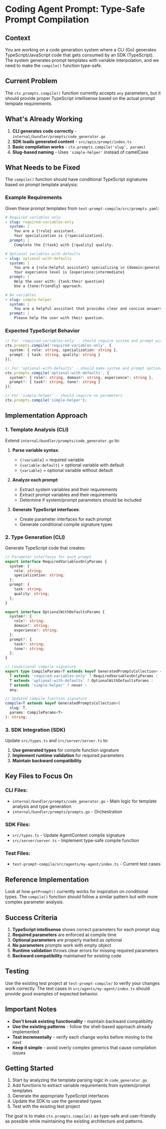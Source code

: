 # Coding Agent Prompt: Type-Safe Prompt Compilation

## Context

You are working on a code generation system where a CLI (Go) generates TypeScript/JavaScript code that gets consumed by an SDK (TypeScript). The system generates prompt templates with variable interpolation, and we need to make the `compile()` function type-safe.

## Current Problem

The `ctx.prompts.compile()` function currently accepts `any` parameters, but it should provide proper TypeScript intellisense based on the actual prompt template requirements.

## What's Already Working

1. **CLI generates code correctly** - `internal/bundler/prompts/code_generator.go`
2. **SDK loads generated content** - `src/apis/prompt/index.ts`
3. **Basic compilation works** - `ctx.prompts.compile('slug', params)`
4. **Slug-based naming** - Uses `'simple-helper'` instead of camelCase

## What Needs to be Fixed

The `compile()` function should have conditional TypeScript signatures based on prompt template analysis:

### Example Requirements

Given these prompt templates from `test-prompt-compile/src/prompts.yaml`:

```yaml
# Required variables only
- slug: required-variables-only
  system: |
    You are a {!role} assistant.
    Your specialization is {!specialization}.
  prompt: |
    Complete the {!task} with {!quality} quality.

# Optional variables with defaults  
- slug: optional-with-defaults
  system: |
    You are a {role:helpful assistant} specializing in {domain:general topics}.
    Your experience level is {experience:intermediate}
  prompt: |
    Help the user with: {task:their question}
    Use a {tone:friendly} approach.

# No variables
- slug: simple-helper
  system: |
    You are a helpful assistant that provides clear and concise answers.
  prompt: |
    Please help the user with their question.
```

### Expected TypeScript Behavior

```typescript
// For 'required-variables-only' - should require system and prompt with specific fields
ctx.prompts.compile('required-variables-only', {
  system: { role: string, specialization: string },
  prompt: { task: string, quality: string }
});

// For 'optional-with-defaults' - should make system and prompt optional with optional fields
ctx.prompts.compile('optional-with-defaults', {
  system?: { role?: string, domain?: string, experience?: string },
  prompt?: { task?: string, tone?: string }
});

// For 'simple-helper' - should require no parameters
ctx.prompts.compile('simple-helper');
```

## Implementation Approach

### 1. Template Analysis (CLI)

Extend `internal/bundler/prompts/code_generator.go` to:

1. **Parse variable syntax**:
   - `{!variable}` = required variable
   - `{variable:default}` = optional variable with default
   - `{variable}` = optional variable without default

2. **Analyze each prompt**:
   - Extract system variables and their requirements
   - Extract prompt variables and their requirements
   - Determine if system/prompt parameters should be included

3. **Generate TypeScript interfaces**:
   - Create parameter interfaces for each prompt
   - Generate conditional compile signature types

### 2. Type Generation (CLI)

Generate TypeScript code that creates:

```typescript
// Parameter interfaces for each prompt
export interface RequiredVariablesOnlyParams {
  system: {
    role: string;
    specialization: string;
  };
  prompt: {
    task: string;
    quality: string;
  };
}

export interface OptionalWithDefaultsParams {
  system?: {
    role?: string;
    domain?: string;
    experience?: string;
  };
  prompt?: {
    task?: string;
    tone?: string;
  };
}

// Conditional compile signature
export type CompileParams<T extends keyof GeneratedPromptsCollection> = 
  T extends 'required-variables-only' ? RequiredVariablesOnlyParams :
  T extends 'optional-with-defaults' ? OptionalWithDefaultsParams :
  T extends 'simple-helper' ? never :
  any;

// Updated compile function signature
compile<T extends keyof GeneratedPromptsCollection>(
  slug: T,
  params: CompileParams<T>
): string;
```

### 3. SDK Integration (SDK)

Update `src/types.ts` and `src/server/server.ts` to:

1. **Use generated types** for compile function signature
2. **Implement runtime validation** for required parameters
3. **Maintain backward compatibility**

## Key Files to Focus On

### CLI Files:
- `internal/bundler/prompts/code_generator.go` - Main logic for template analysis and type generation
- `internal/bundler/prompts/prompts.go` - Orchestration

### SDK Files:
- `src/types.ts` - Update AgentContext compile signature
- `src/server/server.ts` - Implement type-safe compile function

### Test Files:
- `test-prompt-compile/src/agents/my-agent/index.ts` - Current test cases

## Reference Implementation

Look at how `getPrompt()` currently works for inspiration on conditional types. The `compile()` function should follow a similar pattern but with more complex parameter analysis.

## Success Criteria

1. **TypeScript intellisense** shows correct parameters for each prompt slug
2. **Required parameters** are enforced at compile time
3. **Optional parameters** are properly marked as optional
4. **No parameters** prompts work with empty object
5. **Runtime validation** throws clear errors for missing required parameters
6. **Backward compatibility** maintained for existing code

## Testing

Use the existing test project at `test-prompt-compile/` to verify your changes work correctly. The test cases in `src/agents/my-agent/index.ts` should provide good examples of expected behavior.

## Important Notes

- **Don't break existing functionality** - maintain backward compatibility
- **Use the existing patterns** - follow the shell-based approach already implemented
- **Test incrementally** - verify each change works before moving to the next
- **Keep it simple** - avoid overly complex generics that cause compilation issues

## Getting Started

1. Start by analyzing the template parsing logic in `code_generator.go`
2. Add functions to extract variable requirements from system/prompt templates
3. Generate the appropriate TypeScript interfaces
4. Update the SDK to use the generated types
5. Test with the existing test project

The goal is to make `ctx.prompts.compile()` as type-safe and user-friendly as possible while maintaining the existing architecture and patterns.
